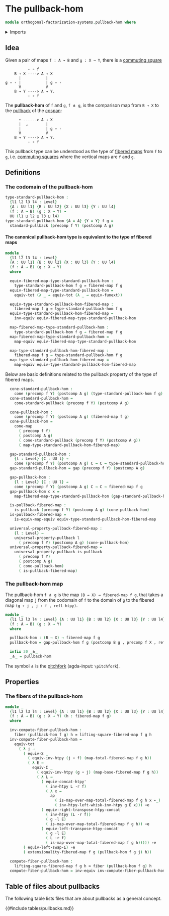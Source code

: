 # The pullback-hom

```agda
module orthogonal-factorization-systems.pullback-hom where
```

<details><summary>Imports</summary>

```agda
open import foundation.action-on-identifications-functions
open import foundation.cones-over-cospans
open import foundation.dependent-pair-types
open import foundation.equivalences
open import foundation.fibered-maps
open import foundation.fibers-of-maps
open import foundation.function-extensionality
open import foundation.function-types
open import foundation.functoriality-dependent-pair-types
open import foundation.homotopies
open import foundation.identity-types
open import foundation.morphisms-cospans
open import foundation.pullbacks
open import foundation.type-arithmetic-dependent-pair-types
open import foundation.universal-property-pullbacks
open import foundation.universe-levels
open import foundation.whiskering-homotopies

open import orthogonal-factorization-systems.lifting-squares
```

</details>

## Idea

Given a pair of maps `f : A → B` and `g : X → Y`, there is a
[commuting square](foundation-core.commuting-squares-of-maps.md)

```text
          - ∘ f
    B → X ----> A → X
      |           |
g ∘ - |           | g ∘ -
      V           V
    B → Y ----> A → Y.
          - ∘ f
```

The **pullback-hom** of `f` and `g`, `f ⋔ g`, is the comparison map from `B → X`
to the [pullback](foundation.pullbacks.md) of the
[cospan](foundation.cospans.md):

```text
      ∙ ------> A → X
      |  ⌟        |
      |           | g ∘ -
      V           V
    B → Y ----> A → Y.
          - ∘ f
```

This pullback type can be understood as the type of
[fibered maps](foundation.fibered-maps.md) from `f` to `g`, i.e.
[commuting squares](foundation-core.commuting-squares-of-maps.md) where the
vertical maps are `f` and `g`.

## Definitions

### The codomain of the pullback-hom

```agda
type-standard-pullback-hom :
  {l1 l2 l3 l4 : Level}
  {A : UU l1} {B : UU l2} {X : UU l3} {Y : UU l4}
  (f : A → B) (g : X → Y) →
  UU (l1 ⊔ l2 ⊔ l3 ⊔ l4)
type-standard-pullback-hom {A = A} {Y = Y} f g =
  standard-pullback (precomp f Y) (postcomp A g)
```

#### The canonical pullback-hom type is equivalent to the type of fibered maps

```agda
module _
  {l1 l2 l3 l4 : Level}
  {A : UU l1} {B : UU l2} {X : UU l3} {Y : UU l4}
  (f : A → B) (g : X → Y)
  where

  equiv-fibered-map-type-standard-pullback-hom :
    type-standard-pullback-hom f g ≃ fibered-map f g
  equiv-fibered-map-type-standard-pullback-hom =
    equiv-tot (λ _ → equiv-tot (λ _ → equiv-funext))

  equiv-type-standard-pullback-hom-fibered-map :
    fibered-map f g ≃ type-standard-pullback-hom f g
  equiv-type-standard-pullback-hom-fibered-map =
    inv-equiv equiv-fibered-map-type-standard-pullback-hom

  map-fibered-map-type-standard-pullback-hom :
    type-standard-pullback-hom f g → fibered-map f g
  map-fibered-map-type-standard-pullback-hom =
    map-equiv equiv-fibered-map-type-standard-pullback-hom

  map-type-standard-pullback-hom-fibered-map :
    fibered-map f g → type-standard-pullback-hom f g
  map-type-standard-pullback-hom-fibered-map =
    map-equiv equiv-type-standard-pullback-hom-fibered-map
```

Below are basic definitions related to the pullback property of the type of
fibered maps.

```agda
  cone-standard-pullback-hom :
    cone (precomp f Y) (postcomp A g) (type-standard-pullback-hom f g)
  cone-standard-pullback-hom =
    cone-standard-pullback (precomp f Y) (postcomp A g)

  cone-pullback-hom :
    cone (precomp f Y) (postcomp A g) (fibered-map f g)
  cone-pullback-hom =
    cone-map
      ( precomp f Y)
      ( postcomp A g)
      ( cone-standard-pullback (precomp f Y) (postcomp A g))
      ( map-type-standard-pullback-hom-fibered-map)

  gap-standard-pullback-hom :
    {l : Level} {C : UU l} →
    cone (precomp f Y) (postcomp A g) C → C → type-standard-pullback-hom f g
  gap-standard-pullback-hom = gap (precomp f Y) (postcomp A g)

  gap-pullback-hom :
    {l : Level} {C : UU l} →
    cone (precomp f Y) (postcomp A g) C → C → fibered-map f g
  gap-pullback-hom c x =
    map-fibered-map-type-standard-pullback-hom (gap-standard-pullback-hom c x)

  is-pullback-fibered-map :
    is-pullback (precomp f Y) (postcomp A g) (cone-pullback-hom)
  is-pullback-fibered-map =
    is-equiv-map-equiv equiv-type-standard-pullback-hom-fibered-map

  universal-property-pullback-fibered-map :
    {l : Level} →
    universal-property-pullback l
      ( precomp f Y) (postcomp A g) (cone-pullback-hom)
  universal-property-pullback-fibered-map =
    universal-property-pullback-is-pullback
      ( precomp f Y)
      ( postcomp A g)
      ( cone-pullback-hom)
      ( is-pullback-fibered-map)
```

### The pullback-hom map

The pullback-hom `f ⋔ g` is the map `(B → X) → fibered-map f g`, that takes a
diagonal map `j` from the codomain of `f` to the domain of `g` to the fibered
map `(g ∘ j , j ∘ f , refl-htpy)`.

```agda
module _
  {l1 l2 l3 l4 : Level} {A : UU l1} {B : UU l2} {X : UU l3} {Y : UU l4}
  (f : A → B) (g : X → Y)
  where

  pullback-hom : (B → X) → fibered-map f g
  pullback-hom = gap-pullback-hom f g (postcomp B g , precomp f X , refl-htpy)

  infix 30 _⋔_
  _⋔_ = pullback-hom
```

The symbol `⋔` is the [pitchfork](https://codepoints.net/U+22D4) (agda-input:
`\pitchfork`).

## Properties

### The fibers of the pullback-hom

```agda
module _
  {l1 l2 l3 l4 : Level} {A : UU l1} {B : UU l2} {X : UU l3} {Y : UU l4}
  (f : A → B) (g : X → Y) (h : fibered-map f g)
  where

  inv-compute-fiber-pullback-hom :
    fiber (pullback-hom f g) h ≃ lifting-square-fibered-map f g h
  inv-compute-fiber-pullback-hom =
    equiv-tot
      ( λ j →
        ( equiv-Σ _
          ( equiv-inv-htpy (j ∘ f) (map-total-fibered-map f g h))
          ( λ E →
            equiv-Σ _
              ( equiv-inv-htpy (g ∘ j) (map-base-fibered-map f g h))
              ( λ L →
                ( equiv-concat-htpy'
                  ( inv-htpy L ·r f)
                  ( λ x →
                    ap
                      ( is-map-over-map-total-fibered-map f g h x ∙_)
                      ( inv-htpy-left-whisk-inv-htpy g E x))) ∘e
                ( equiv-right-transpose-htpy-concat
                  ( inv-htpy (L ·r f))
                  ( g ·l E)
                  ( is-map-over-map-total-fibered-map f g h)) ∘e
                ( equiv-left-transpose-htpy-concat'
                  ( g ·l E)
                  ( L ·r f)
                  ( is-map-over-map-total-fibered-map f g h))))) ∘e
        ( equiv-left-swap-Σ) ∘e
        ( extensionality-fibered-map f g (pullback-hom f g j) h))

  compute-fiber-pullback-hom :
    lifting-square-fibered-map f g h ≃ fiber (pullback-hom f g) h
  compute-fiber-pullback-hom = inv-equiv inv-compute-fiber-pullback-hom
```

## Table of files about pullbacks

The following table lists files that are about pullbacks as a general concept.

{{#include tables/pullbacks.md}}
